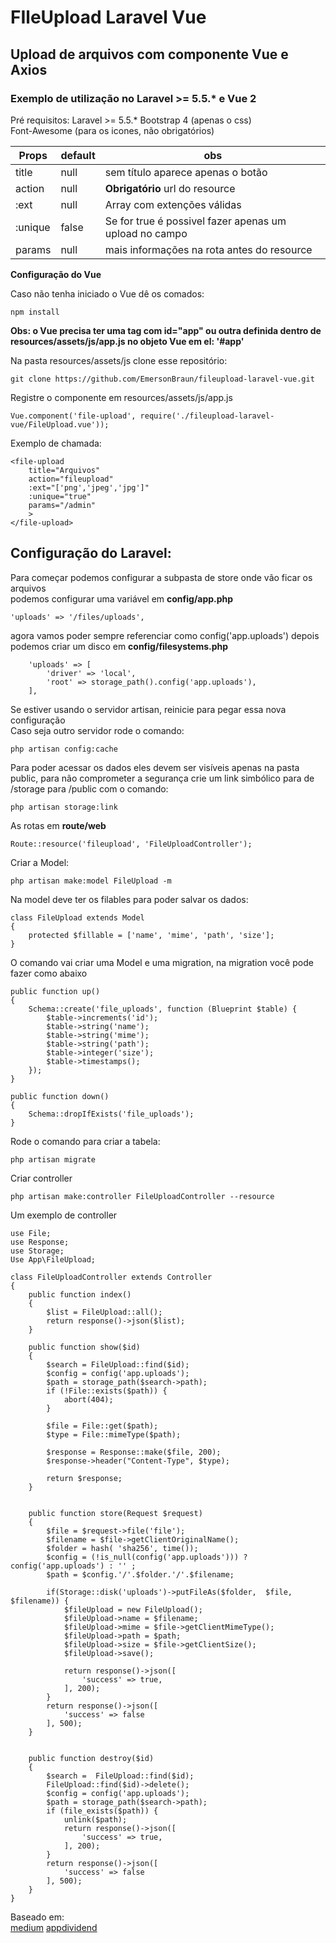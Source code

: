 # FIleUpload Laravel Vue
## Upload de arquivos com componente Vue e Axios 

### Exemplo de utilização no Laravel >= 5.5.* e Vue 2

Pré requisitos:
Laravel >= 5.5.*
Bootstrap 4 (apenas o css)  
Font-Awesome (para os icones, não obrigatórios)

Props   | default | obs
--------|---------|--------------------------------------------------------------------
title   | null    | sem título aparece apenas o botão
action  | null    | **Obrigatório** url do resource
:ext    | null    | Array com extenções válidas
:unique | false   | Se for true é possivel fazer apenas um upload no campo
params  | null    | mais informações na rota antes do resource

**Configuração do Vue**

Caso não tenha iniciado o Vue dê os comados:

```
npm install
```

**Obs: o Vue precisa ter uma tag com id="app" ou outra definida dentro de resources/assets/js/app.js no objeto Vue em el: '#app'**

Na pasta resources/assets/js clone esse repositório:

```
git clone https://github.com/EmersonBraun/fileupload-laravel-vue.git
```

Registre o componente em resources/assets/js/app.js


```
Vue.component('file-upload', require('./fileupload-laravel-vue/FileUpload.vue'));
```

Exemplo de chamada:

```
<file-upload 
    title="Arquivos"
    action="fileupload"
    :ext="['png','jpeg','jpg']" 
    :unique="true"
    params="/admin" 
    >
</file-upload>
```

## Configuração do Laravel:

Para começar podemos configurar a subpasta de store onde vão ficar os arquivos  
podemos configurar uma variável em **config/app.php**

```
'uploads' => '/files/uploads',
```

agora vamos poder sempre referenciar como config('app.uploads')
depois podemos criar um disco em **config/filesystems.php**

```
    'uploads' => [
        'driver' => 'local',
        'root' => storage_path().config('app.uploads'),
    ],
```

Se estiver usando o servidor artisan, reinicie para pegar essa nova configuração  
Caso seja outro servidor rode o comando:

```
php artisan config:cache
```

Para poder acessar os dados eles devem ser visíveis apenas na pasta public, para não comprometer a segurança crie um link simbólico para de /storage para /public com o comando:

```
php artisan storage:link
```

As rotas em **route/web**

```
Route::resource('fileupload', 'FileUploadController');
```
Criar a Model:

```
php artisan make:model FileUpload -m
````

Na model deve ter os filables para poder salvar os dados:

```
class FileUpload extends Model
{
    protected $fillable = ['name', 'mime', 'path', 'size'];
}
```

O comando vai criar uma Model e uma migration, na migration você pode fazer como abaixo

```
public function up()
{
    Schema::create('file_uploads', function (Blueprint $table) {
        $table->increments('id');
        $table->string('name');
        $table->string('mime');
        $table->string('path');
        $table->integer('size');
        $table->timestamps();
    });
}

public function down()
{
    Schema::dropIfExists('file_uploads');
}
```

Rode o comando para criar a tabela:

```
php artisan migrate
```

Criar controller

```
php artisan make:controller FileUploadController --resource
```

Um exemplo de controller

```
use File;
use Response;
use Storage;
Use App\FileUpload;

class FileUploadController extends Controller
{
    public function index()
    {
        $list = FileUpload::all();
        return response()->json($list);
    }

    public function show($id)
    {
        $search = FileUpload::find($id);
        $config = config('app.uploads');
        $path = storage_path($search->path);
        if (!File::exists($path)) {
            abort(404);
        }

        $file = File::get($path);
        $type = File::mimeType($path);

        $response = Response::make($file, 200);
        $response->header("Content-Type", $type);

        return $response;
    }


    public function store(Request $request)
    {
        $file = $request->file('file');
        $filename = $file->getClientOriginalName();
        $folder = hash( 'sha256', time());
        $config = (!is_null(config('app.uploads'))) ? config('app.uploads') : '' ;
        $path = $config.'/'.$folder.'/'.$filename;

        if(Storage::disk('uploads')->putFileAs($folder,  $file, $filename)) {
            $fileUpload = new FileUpload();
            $fileUpload->name = $filename;
            $fileUpload->mime = $file->getClientMimeType();
            $fileUpload->path = $path;
            $fileUpload->size = $file->getClientSize();
            $fileUpload->save();

            return response()->json([
                'success' => true,
            ], 200);
        }
        return response()->json([
            'success' => false
        ], 500);
    }


    public function destroy($id)
    {
        $search =  FileUpload::find($id);
        FileUpload::find($id)->delete();
        $config = config('app.uploads');
        $path = storage_path($search->path);
        if (file_exists($path)) {
            unlink($path);
            return response()->json([
                'success' => true,
            ], 200);
        }
        return response()->json([
            'success' => false
        ], 500);
    }
}
```



Baseado em:  
[medium](https://medium.com/@arthursorriso/upload-de-arquivos-com-laravel-e-vuejs-9317cc0097c4 "upload-de-arquivos-com-laravel-e-vuejs")
[appdividend](https://appdividend.com/2018/02/13/vue-js-laravel-file-upload-tutorial/ "vue-js-laravel-file-upload-tutorial")

